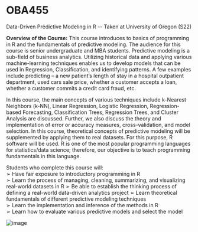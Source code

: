 # OBA455
Data-Driven Predictive Modeling in R -- Taken at University of Oregon (S22)

**Overview of the Course:**
This course introduces to basics of programming in R and the fundamentals of predictive modeling. The audience for this course is senior undergraduate and MBA students. Predictive modeling is a sub-field of business analytics. Utilizing historical data and applying various machine-learning techniques enables us to develop models that can be used in Regression, Classification, and identifying patterns. A few examples include predicting – a new patient’s length of stay in a hospital outpatient department, used cars sale price, whether a customer accepts a loan, whether a customer commits a credit card fraud, etc.
  
In this course, the main concepts of various techniques include k-Nearest Neighbors (k-NN), Linear Regression, Logistic Regression, Regression-based Forecasting, Classification Trees, Regression Trees, and Cluster Analysis are discussed. Further, we also discuss the theory and implementation of error or accuracy measures, cross-validation, and model selection.
In this course, theoretical concepts of predictive modeling will be supplemented by applying them to real datasets. For this purpose, R software will be used. R is one of the most popular programming languages for statistics/data science; therefore, our objective is to teach programming fundamentals in this language.
  
Students who complete this course will:  
➢ Have fair exposure to introductory programming in R  
➢ Learn the process of managing, cleaning, summarizing, and visualizing real-world datasets in R ➢ Be able to establish the thinking process of defining a real-world data-driven analytics project ➢ Learn theoretical fundamentals of different predictive modeling techniques  
➢ Learn the implementation and inference of the methods in R  
➢ Learn how to evaluate various predictive models and select the model  

![image](https://github.com/ryanmaki18/OBA455/assets/130192949/313dad81-6e1a-43d6-96a3-3d71bef35060)
